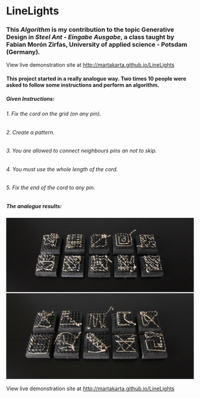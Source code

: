 # LineLights
###  This *Algorithm* is my contribution to the topic Generative Design in *Steel Ant - Eingabe Ausgabe*, a class taught by Fabian Morón Zirfas, University of applied science - Potsdam (Germany).

View live demonstration site at http://martakarta.github.io/LineLights

#### This project started in a really analogue way. Two times 10 people were asked to follow some instructions and perform an algorithm.

##### Given Instructions: 
######  1.  Fix the cord on the grid (on any pin).
######  2.  Create a pattern.
######  3.  You are allowed to connect neighbours pins an not to skip.
######  4.  You must use the whole length of the cord.
######  5.  Fix the end of the cord to any pin.

##### The analogue results:

<img src="https://raw.githubusercontent.com/martakarta/LineLights/master/1an.png"/>

<img src="https://raw.githubusercontent.com/martakarta/LineLights/master/2an.png"/>

View live demonstration site at http://martakarta.github.io/LineLights
